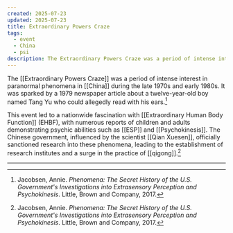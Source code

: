 ```yaml
---
created: 2025-07-23
updated: 2025-07-23
title: Extraordinary Powers Craze
tags:
  - event
  - China
  - psi
description: The Extraordinary Powers Craze was a period of intense interest in paranormal phenomena in China during the late 1970s and early 1980s.
---
```


The [[Extraordinary Powers Craze]] was a period of intense interest in paranormal phenomena in [[China]] during the late 1970s and early 1980s. It was sparked by a 1979 newspaper article about a twelve-year-old boy named Tang Yu who could allegedly read with his ears.[^1]

This event led to a nationwide fascination with [[Extraordinary Human Body Function]] (EHBF), with numerous reports of children and adults demonstrating psychic abilities such as [[ESP]] and [[Psychokinesis]]. The Chinese government, influenced by the scientist [[Qian Xuesen]], officially sanctioned research into these phenomena, leading to the establishment of research institutes and a surge in the practice of [[qigong]].[^1]

---

[^1]: Jacobsen, Annie. *Phenomena: The Secret History of the U.S. Government's Investigations into Extrasensory Perception and Psychokinesis*. Little, Brown and Company, 2017.
